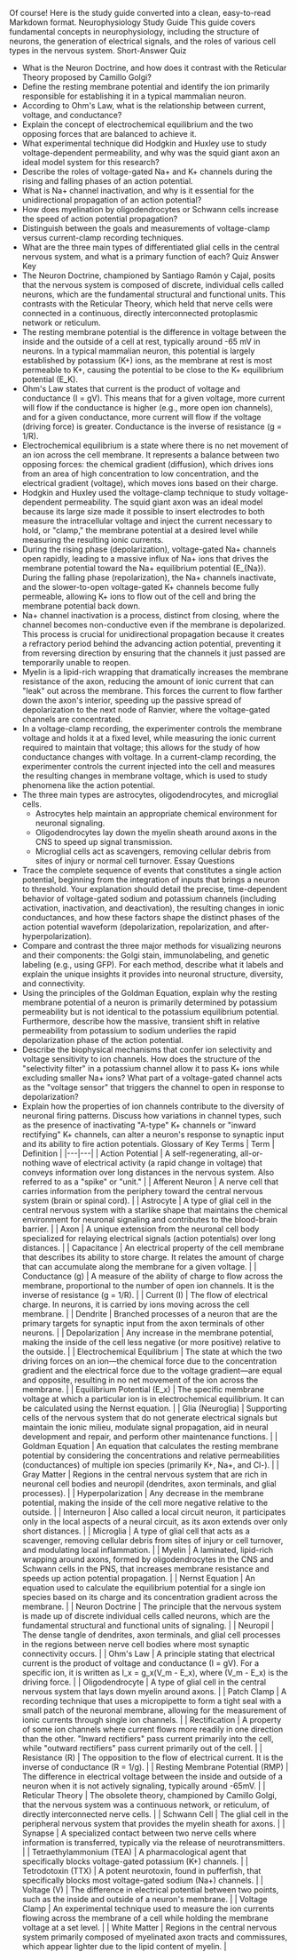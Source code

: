 Of course! Here is the study guide converted into a clean, easy-to-read Markdown format.
Neurophysiology Study Guide
This guide covers fundamental concepts in neurophysiology, including the structure of neurons, the generation of electrical signals, and the roles of various cell types in the nervous system.
Short-Answer Quiz
 * What is the Neuron Doctrine, and how does it contrast with the Reticular Theory proposed by Camillo Golgi?
 * Define the resting membrane potential and identify the ion primarily responsible for establishing it in a typical mammalian neuron.
 * According to Ohm's Law, what is the relationship between current, voltage, and conductance?
 * Explain the concept of electrochemical equilibrium and the two opposing forces that are balanced to achieve it.
 * What experimental technique did Hodgkin and Huxley use to study voltage-dependent permeability, and why was the squid giant axon an ideal model system for this research?
 * Describe the roles of voltage-gated Na+ and K+ channels during the rising and falling phases of an action potential.
 * What is Na+ channel inactivation, and why is it essential for the unidirectional propagation of an action potential?
 * How does myelination by oligodendrocytes or Schwann cells increase the speed of action potential propagation?
 * Distinguish between the goals and measurements of voltage-clamp versus current-clamp recording techniques.
 * What are the three main types of differentiated glial cells in the central nervous system, and what is a primary function of each?
Quiz Answer Key
 * The Neuron Doctrine, championed by Santiago Ramón y Cajal, posits that the nervous system is composed of discrete, individual cells called neurons, which are the fundamental structural and functional units. This contrasts with the Reticular Theory, which held that nerve cells were connected in a continuous, directly interconnected protoplasmic network or reticulum.
 * The resting membrane potential is the difference in voltage between the inside and the outside of a cell at rest, typically around -65 mV in neurons. In a typical mammalian neuron, this potential is largely established by potassium (K+) ions, as the membrane at rest is most permeable to K+, causing the potential to be close to the K+ equilibrium potential (E_K).
 * Ohm's Law states that current is the product of voltage and conductance (I = gV). This means that for a given voltage, more current will flow if the conductance is higher (e.g., more open ion channels), and for a given conductance, more current will flow if the voltage (driving force) is greater. Conductance is the inverse of resistance (g = 1/R).
 * Electrochemical equilibrium is a state where there is no net movement of an ion across the cell membrane. It represents a balance between two opposing forces: the chemical gradient (diffusion), which drives ions from an area of high concentration to low concentration, and the electrical gradient (voltage), which moves ions based on their charge.
 * Hodgkin and Huxley used the voltage-clamp technique to study voltage-dependent permeability. The squid giant axon was an ideal model because its large size made it possible to insert electrodes to both measure the intracellular voltage and inject the current necessary to hold, or "clamp," the membrane potential at a desired level while measuring the resulting ionic currents.
 * During the rising phase (depolarization), voltage-gated Na+ channels open rapidly, leading to a massive influx of Na+ ions that drives the membrane potential toward the Na+ equilibrium potential (E_{Na}). During the falling phase (repolarization), the Na+ channels inactivate, and the slower-to-open voltage-gated K+ channels become fully permeable, allowing K+ ions to flow out of the cell and bring the membrane potential back down.
 * Na+ channel inactivation is a process, distinct from closing, where the channel becomes non-conductive even if the membrane is depolarized. This process is crucial for unidirectional propagation because it creates a refractory period behind the advancing action potential, preventing it from reversing direction by ensuring that the channels it just passed are temporarily unable to reopen.
 * Myelin is a lipid-rich wrapping that dramatically increases the membrane resistance of the axon, reducing the amount of ionic current that can "leak" out across the membrane. This forces the current to flow farther down the axon's interior, speeding up the passive spread of depolarization to the next node of Ranvier, where the voltage-gated channels are concentrated.
 * In a voltage-clamp recording, the experimenter controls the membrane voltage and holds it at a fixed level, while measuring the ionic current required to maintain that voltage; this allows for the study of how conductance changes with voltage. In a current-clamp recording, the experimenter controls the current injected into the cell and measures the resulting changes in membrane voltage, which is used to study phenomena like the action potential.
 * The three main types are astrocytes, oligodendrocytes, and microglial cells.
   * Astrocytes help maintain an appropriate chemical environment for neuronal signaling.
   * Oligodendrocytes lay down the myelin sheath around axons in the CNS to speed up signal transmission.
   * Microglial cells act as scavengers, removing cellular debris from sites of injury or normal cell turnover.
Essay Questions
 * Trace the complete sequence of events that constitutes a single action potential, beginning from the integration of inputs that brings a neuron to threshold. Your explanation should detail the precise, time-dependent behavior of voltage-gated sodium and potassium channels (including activation, inactivation, and deactivation), the resulting changes in ionic conductances, and how these factors shape the distinct phases of the action potential waveform (depolarization, repolarization, and after-hyperpolarization).
 * Compare and contrast the three major methods for visualizing neurons and their components: the Golgi stain, immunolabeling, and genetic labeling (e.g., using GFP). For each method, describe what it labels and explain the unique insights it provides into neuronal structure, diversity, and connectivity.
 * Using the principles of the Goldman Equation, explain why the resting membrane potential of a neuron is primarily determined by potassium permeability but is not identical to the potassium equilibrium potential. Furthermore, describe how the massive, transient shift in relative permeability from potassium to sodium underlies the rapid depolarization phase of the action potential.
 * Describe the biophysical mechanisms that confer ion selectivity and voltage sensitivity to ion channels. How does the structure of the "selectivity filter" in a potassium channel allow it to pass K+ ions while excluding smaller Na+ ions? What part of a voltage-gated channel acts as the "voltage sensor" that triggers the channel to open in response to depolarization?
 * Explain how the properties of ion channels contribute to the diversity of neuronal firing patterns. Discuss how variations in channel types, such as the presence of inactivating "A-type" K+ channels or "inward rectifying" K+ channels, can alter a neuron's response to synaptic input and its ability to fire action potentials.
Glossary of Key Terms
| Term | Definition |
|---|---|
| Action Potential | A self-regenerating, all-or-nothing wave of electrical activity (a rapid change in voltage) that conveys information over long distances in the nervous system. Also referred to as a "spike" or "unit." |
| Afferent Neuron | A nerve cell that carries information from the periphery toward the central nervous system (brain or spinal cord). |
| Astrocyte | A type of glial cell in the central nervous system with a starlike shape that maintains the chemical environment for neuronal signaling and contributes to the blood-brain barrier. |
| Axon | A unique extension from the neuronal cell body specialized for relaying electrical signals (action potentials) over long distances. |
| Capacitance | An electrical property of the cell membrane that describes its ability to store charge. It relates the amount of charge that can accumulate along the membrane for a given voltage. |
| Conductance (g) | A measure of the ability of charge to flow across the membrane, proportional to the number of open ion channels. It is the inverse of resistance (g = 1/R). |
| Current (I) | The flow of electrical charge. In neurons, it is carried by ions moving across the cell membrane. |
| Dendrite | Branched processes of a neuron that are the primary targets for synaptic input from the axon terminals of other neurons. |
| Depolarization | Any increase in the membrane potential, making the inside of the cell less negative (or more positive) relative to the outside. |
| Electrochemical Equilibrium | The state at which the two driving forces on an ion—the chemical force due to the concentration gradient and the electrical force due to the voltage gradient—are equal and opposite, resulting in no net movement of the ion across the membrane. |
| Equilibrium Potential (E_x) | The specific membrane voltage at which a particular ion is in electrochemical equilibrium. It can be calculated using the Nernst equation. |
| Glia (Neuroglia) | Supporting cells of the nervous system that do not generate electrical signals but maintain the ionic milieu, modulate signal propagation, aid in neural development and repair, and perform other maintenance functions. |
| Goldman Equation | An equation that calculates the resting membrane potential by considering the concentrations and relative permeabilities (conductances) of multiple ion species (primarily K+, Na+, and Cl-). |
| Gray Matter | Regions in the central nervous system that are rich in neuronal cell bodies and neuropil (dendrites, axon terminals, and glial processes). |
| Hyperpolarization | Any decrease in the membrane potential, making the inside of the cell more negative relative to the outside. |
| Interneuron | Also called a local circuit neuron, it participates only in the local aspects of a neural circuit, as its axon extends over only short distances. |
| Microglia | A type of glial cell that acts as a scavenger, removing cellular debris from sites of injury or cell turnover, and modulating local inflammation. |
| Myelin | A laminated, lipid-rich wrapping around axons, formed by oligodendrocytes in the CNS and Schwann cells in the PNS, that increases membrane resistance and speeds up action potential propagation. |
| Nernst Equation | An equation used to calculate the equilibrium potential for a single ion species based on its charge and its concentration gradient across the membrane. |
| Neuron Doctrine | The principle that the nervous system is made up of discrete individual cells called neurons, which are the fundamental structural and functional units of signaling. |
| Neuropil | The dense tangle of dendrites, axon terminals, and glial cell processes in the regions between nerve cell bodies where most synaptic connectivity occurs. |
| Ohm's Law | A principle stating that electrical current is the product of voltage and conductance (I = gV). For a specific ion, it is written as I_x = g_x(V_m - E_x), where (V_m - E_x) is the driving force. |
| Oligodendrocyte | A type of glial cell in the central nervous system that lays down myelin around axons. |
| Patch Clamp | A recording technique that uses a micropipette to form a tight seal with a small patch of the neuronal membrane, allowing for the measurement of ionic currents through single ion channels. |
| Rectification | A property of some ion channels where current flows more readily in one direction than the other. "Inward rectifiers" pass current primarily into the cell, while "outward rectifiers" pass current primarily out of the cell. |
| Resistance (R) | The opposition to the flow of electrical current. It is the inverse of conductance (R = 1/g). |
| Resting Membrane Potential (RMP) | The difference in electrical voltage between the inside and outside of a neuron when it is not actively signaling, typically around -65mV. |
| Reticular Theory | The obsolete theory, championed by Camillo Golgi, that the nervous system was a continuous network, or reticulum, of directly interconnected nerve cells. |
| Schwann Cell | The glial cell in the peripheral nervous system that provides the myelin sheath for axons. |
| Synapse | A specialized contact between two nerve cells where information is transferred, typically via the release of neurotransmitters. |
| Tetraethylammonium (TEA) | A pharmacological agent that specifically blocks voltage-gated potassium (K+) channels. |
| Tetrodotoxin (TTX) | A potent neurotoxin, found in pufferfish, that specifically blocks most voltage-gated sodium (Na+) channels. |
| Voltage (V) | The difference in electrical potential between two points, such as the inside and outside of a neuron's membrane. |
| Voltage Clamp | An experimental technique used to measure the ion currents flowing across the membrane of a cell while holding the membrane voltage at a set level. |
| White Matter | Regions in the central nervous system primarily composed of myelinated axon tracts and commissures, which appear lighter due to the lipid content of myelin. |
